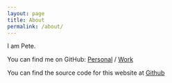 ```yaml
---
layout: page
title: About
permalink: /about/
---
```


I am Pete.

You can find me on GitHub:
[Personal][personal-github] /
[Work](https://github.com/peter-chai-iw)

You can find the source code for this website at [Github](https://github.com/petexc/blog)


[personal-github]: https://github.com/petexc
